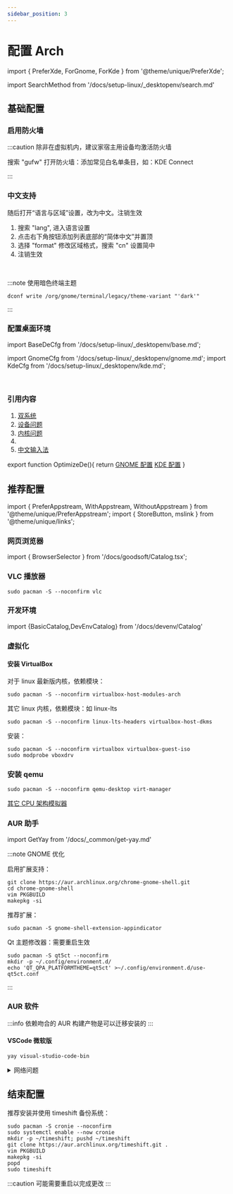 ```yaml
---
sidebar_position: 3
---
```


# 配置 Arch

import {
PreferXde,
ForGnome,
ForKde
} from '@theme/unique/PreferXde';

<PreferXde gnome kde />

import SearchMethod from '/docs/setup-linux/\_desktopenv/search.md'

<SearchMethod />

## 基础配置

### 启用防火墙

:::caution 除非在虚拟机内，建议家宿主用设备均激活防火墙

搜索 "gufw" 打开防火墙：添加常见白名单条目，如：KDE Connect

:::

### 中文支持

<p><PreferXde gnome kde noSelector>
<ForGnome>随后打开“语言与区域”设置，改为中文。注销生效</ForGnome>
<ForKde>

1. 搜索 "lang", 进入语言设置
2. 点击右下角按钮添加列表底部的“简体中文”并置顶
3. 选择 "format" 修改区域格式，搜索 "cn" 设置简中
4. 注销生效

</ForKde>
</PreferXde></p>

<br/>

<PreferXde gnome kde noSelector>
<ForGnome>

:::note 使用暗色终端主题

    dconf write /org/gnome/terminal/legacy/theme-variant "'dark'"

:::

</ForGnome>
</PreferXde>

### 配置桌面环境

import BaseDeCfg from '/docs/setup-linux/\_desktopenv/base.md';

<BaseDeCfg />

import GnomeCfg from '/docs/setup-linux/\_desktopenv/gnome.md';
import KdeCfg from '/docs/setup-linux/\_desktopenv/kde.md';

<PreferXde gnome kde noSelector>
    <ForGnome><GnomeCfg /></ForGnome>
    <ForKde><KdeCfg /></ForKde>
</PreferXde>

<br/>

### 引用内容

1. <a target="_blank" href="../mustdo/dual-os">双系统</a>
2. <a target="_blank" href="../mustdo/device">设备问题</a>
3. <a target="_blank" href="../mustdo/kernel">内核问题</a>
4. <OptimizeDe />
5. <a target="_blank" href="../mustdo/chinese">中文输入法</a>

export function OptimizeDe(){
return <PreferXde gnome kde noSelector>
<ForGnome><a href='../mustdo/gnome' target='_blank'>GNOME 配置</a></ForGnome>
<ForKde><a href='../mustdo/kde' target='_blank'>KDE 配置</a></ForKde>
</PreferXde>
}

## 推荐配置

import {
PreferAppstream,
WithAppstream,
WithoutAppstream
} from '@theme/unique/PreferAppstream';
import { StoreButton, mslink } from '@theme/unique/links';

<PreferAppstream appstream pkgmgr />

### 网页浏览器

import { BrowserSelector } from '/docs/goodsoft/Catalog.tsx';

<BrowserSelector/>

### VLC 播放器

 <PreferAppstream appstream pkgmgr noSelector>
<WithAppstream>
<StoreButton to='appstream://org.videolan.vlc' text='一键安装' /> </WithAppstream>
<WithoutAppstream>

    sudo pacman -S --noconfirm vlc

</WithoutAppstream>
</PreferAppstream>

### 开发环境

import {BasicCatalog,DevEnvCatalog} from '/docs/devenv/Catalog'

<BasicCatalog />
<DevEnvCatalog hidePl />

### 虚拟化

#### 安装 VirtualBox

对于 linux 最新版内核，依赖模块：

    sudo pacman -S --noconfirm virtualbox-host-modules-arch

其它 linux 内核，依赖模块：如 linux-lts

    sudo pacman -S --noconfirm linux-lts-headers virtualbox-host-dkms

安装：

    sudo pacman -S --noconfirm virtualbox virtualbox-guest-iso
    sudo modprobe vboxdrv

### 安装 qemu

    sudo pacman -S --noconfirm qemu-desktop virt-manager

[其它 CPU 架构模拟器](https://archlinux.org/packages/extra/x86_64/qemu-emulators-full/)

### AUR 助手

import GetYay from '/docs/\_common/get-yay.md'

<GetYay />

 <PreferXde gnome kde noSelector>
<ForGnome>

:::note GNOME 优化

启用扩展支持：

```shell
git clone https://aur.archlinux.org/chrome-gnome-shell.git
cd chrome-gnome-shell
vim PKGBUILD
makepkg -si
```

推荐扩展：

    sudo pacman -S gnome-shell-extension-appindicator

Qt 主题修改器：需要重启生效

```shell
sudo pacman -S qt5ct --noconfirm
mkdir -p ~/.config/environment.d/
echo 'QT_QPA_PLATFORMTHEME=qt5ct' >~/.config/environment.d/use-qt5ct.conf
```

:::

</ForGnome>
</PreferXde>

### AUR 软件

:::info 依赖吻合的 AUR 构建产物是可以迁移安装的
:::

#### VSCode 微软版

    yay visual-studio-code-bin

 <details className='let-details-to-gray'>
<summary>网络问题</summary>

```shell
yes | sudo pacman -S v2ray v2ray-domain-list-community v2ray-geoip

yay v2raya-bin
sudo systemctl enable v2raya --now
```

</details>

## 结束配置

推荐安装并使用 timeshift 备份系统：

```shell
sudo pacman -S cronie --noconfirm
sudo systemctl enable --now cronie
mkdir -p ~/timeshift; pushd ~/timeshift
git clone https://aur.archlinux.org/timeshift.git .
vim PKGBUILD
makepkg -si
popd
sudo timeshift
```

:::caution 可能需要重启以完成更改
:::
